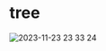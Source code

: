 # tree
![2023-11-23 23 33 24](https://github.com/salem09070/tree/assets/144295796/8c3706cf-e1b8-4583-8d28-a179baf85909)

